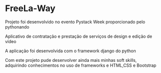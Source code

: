# FreeLa-Way
Projeto foi desenvolvido no evento Pystack Week proporcionado pelo pythonando

Aplicativo de contratação e prestação de serviços de design e edição de vídeo

A aplicação foi desenvolvida com o framework django do python

Com este projeto pude desenvolver ainda mais minhas soft skills, adquirindo conhecimentos no uso de frameworks e HTML,CSS e Bootstrap
